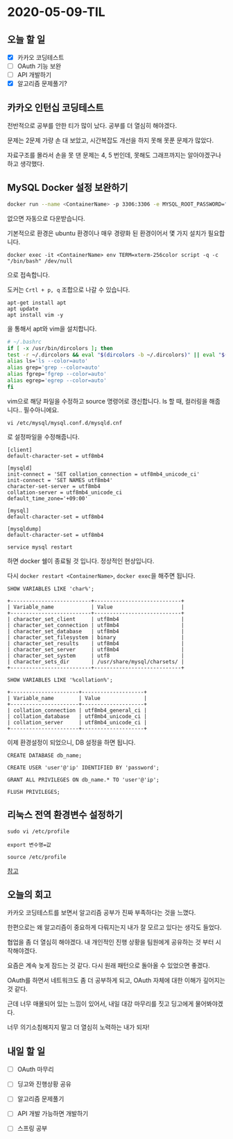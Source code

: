 # 2020-05-09-TIL

## 오늘 할 일

- [x] 카카오 코딩테스트
- [ ] OAuth 기능 보완
- [ ] API 개발하기
- [x] 알고리즘 문제풀기?

## 카카오 인턴십 코딩테스트

전반적으로 공부를 안한 티가 많이 났다. 공부를 더 열심히 해야겠다.

문제는 2문제 가량 손 대 보았고, 시간복잡도 개선을 하지 못해 못푼 문제가 많았다.

자료구조를 몰라서 손을 못 댄 문제는 4, 5 번인데, 못해도 그래프까지는 알아야겠구나 하고 생각했다.

## MySQL Docker 설정 보완하기

```sh
docker run --name <ContainerName> -p 3306:3306 -e MYSQL_ROOT_PASSWORD="password" -d mysql:5.7.29 --character-set-server=utf8mb4 --collation-server=utf8mb4_unicode_ci
```

없으면 자동으로 다운받습니다.

기본적으로 환경은 ubuntu 환경이나 매우 경량화 된 환경이어서 몇 가지 설치가 필요합니다.

```shell
docker exec -it <ContainerName> env TERM=xterm-256color script -q -c "/bin/bash" /dev/null
```

으로 접속합니다.

도커는 `Crtl + p, q` 조합으로 나갈 수 있습니다.

```shell
apt-get install apt
apt update
apt install vim -y
```

을 통해서 apt와 vim을 설치합니다. 

```sh
# ~/.bashrc
if [ -x /usr/bin/dircolors ]; then
test -r ~/.dircolors && eval "$(dircolors -b ~/.dircolors)" || eval "$(dircolors -b)"
alias ls='ls --color=auto'
alias grep='grep --color=auto'
alias fgrep='fgrep --color=auto'
alias egrep='egrep --color=auto'
fi
```

vim으로 해당 파일을 수정하고 source 명령어로 갱신합니다. ls 할 때, 컬러링을 해줍니다.. 필수아니에요.

```shell
vi /etc/mysql/mysql.conf.d/mysqld.cnf
```

로 설정파일을 수정해줍니다.

```shell
[client]
default-character-set = utf8mb4

[mysqld]
init-connect = 'SET collation_connection = utf8mb4_unicode_ci'
init-connect = 'SET NAMES utf8mb4'
character-set-server = utf8mb4
collation-server = utf8mb4_unicode_ci
default_time_zone='+09:00'

[mysql]
default-character-set = utf8mb4

[mysqldump]
default-character-set = utf8mb4
```

```shell
service mysql restart
```

하면 docker 쉘이 종료될 것 입니다. 정상적인 현상입니다.

다시 `docker restart <ContainerName>`, `docker exec`을 해주면 됩니다.

```mysql
SHOW VARIABLES LIKE 'char%';

+--------------------------+----------------------------+
| Variable_name            | Value                      |
+--------------------------+----------------------------+
| character_set_client     | utf8mb4                    |
| character_set_connection | utf8mb4                    |
| character_set_database   | utf8mb4                    |
| character_set_filesystem | binary                     |
| character_set_results    | utf8mb4                    |
| character_set_server     | utf8mb4                    |
| character_set_system     | utf8                       |
| character_sets_dir       | /usr/share/mysql/charsets/ |
+--------------------------+----------------------------+

SHOW VARIABLES LIKE '%collation%';

+----------------------+--------------------+
| Variable_name        | Value              |
+----------------------+--------------------+
| collation_connection | utf8mb4_general_ci |
| collation_database   | utf8mb4_unicode_ci |
| collation_server     | utf8mb4_unicode_ci |
+----------------------+--------------------+

```

이제 환경설정이 되었으니, DB 설정을 하면 됩니다.

```mysql
CREATE DATABASE db_name;

CREATE USER 'user'@'ip' IDENTIFIED BY 'password';

GRANT ALL PRIVILEGES ON db_name.* TO 'user'@'ip';

FLUSH PRIVILEGES;
```

## 리눅스 전역 환경변수 설정하기

`sudo vi /etc/profile`

`export 변수명=값`

`source /etc/profile`

[참고](https://m.blog.naver.com/koromoon/220793570727)

## 오늘의 회고

카카오 코딩테스트를 보면서 알고리즘 공부가 진짜 부족하다는 것을 느꼈다.

한편으로는 왜 알고리즘이 중요하게 다뤄지는지 내가 잘 모르고 있다는 생각도 들었다.

협업을 좀 더 열심히 해야겠다. 내 개인적인 진행 상황을 팀원에게 공유하는 것 부터 시작해야겠다.

요즘은 계속 늦게 잠드는 것 같다. 다시 원래 패턴으로 돌아올 수 있었으면 좋겠다.

OAuth를 하면서 네트워크도 좀 더 공부하게 되고, OAuth 자체에 대한 이해가 깊어지는 것 같다.

근데 너무 매몰되어 있는 느낌이 있어서, 내일 대강 마무리를 짓고 딩고에게 물어봐야겠다.

너무 의기소침해지지 말고 더 열심히 노력하는 내가 되자!

## 내일 할 일

- [ ] OAuth 마무리
- [ ] 딩고와 진행상황 공유
- [ ] 알고리즘 문제풀기
- [ ] API 개발 가능하면 개발하기
- [ ] 스프링 공부

